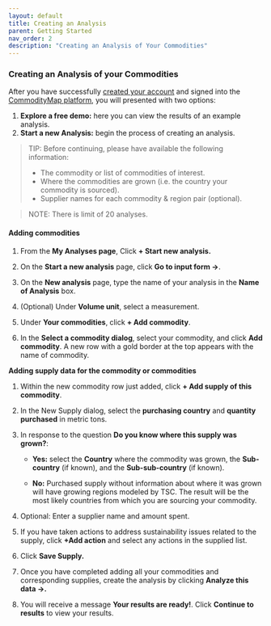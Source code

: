 ```yaml
---
layout: default
title: Creating an Analysis
parent: Getting Started
nav_order: 2
description: "Creating an Analysis of Your Commodities"
---
```


### Creating an Analysis of your Commodities

After you have successfully [created your account](https://portal.commoditymap.org/signup) and signed into the [CommodityMap platform](https://portal.commoditymap.org/my-analyses), you will presented with two options:   

1. **Explore a free demo:** here you can view the results of an example analysis.
2. **Start a new Analysis:** begin the process of creating an analysis.


> TIP: 
> Before continuing, please have available the following information:
>- The commodity or list of commodities of interest.
> - Where the commodities are grown (i.e. the country your commodity is sourced).
> - Supplier names for each commodity & region pair (optional).

> NOTE: 
> There is limit of 20 analyses. 

#### Adding commodities 


1. From the **My Analyses page**, Click **+ Start new analysis.**

2. On the **Start a new analysis** page, click **Go to input form ->**.

3. On the **New analysis** page, type the name of your analysis in the **Name of Analysis** box. 
4. (Optional) Under **Volume unit**, select a measurement.  

5. Under **Your commodities**, click  **+ Add commodity**. 



6. In the **Select a commodity dialog**, select your commodity, and click **Add commodity**. A new row with a gold border at the top appears with the name of commodity. 

**Adding supply data for the commodity or commodities** 

1. Within the new commodity row just added, click **+ Add supply of this commodity**. 
2. In the New Supply dialog, select the **purchasing country** and **quantity purchased** in metric tons. 

3. In response to the question **Do you know where this supply was grown?**: 

    * **Yes:** select the **Country** where the commodity was grown, the **Sub-country** (if known), and the **Sub-sub-country** (if known).


    * **No:** Purchased supply without information about where it was grown will have growing regions modeled by TSC. The result will be the most likely countries from which you are sourcing your commodity. 


4. Optional:  Enter a supplier name and amount spent. 

5. If you have taken actions to address sustainability issues related to the supply, click **+Add action** and select any actions in the supplied list. 

6. Click **Save Supply.** 

7. Once you have completed adding all your commodities and corresponding supplies, create the analysis by clicking **Analyze this data ->.**

8. You will receive a message **Your results are ready!**. Click **Continue to results** to view your results. 

